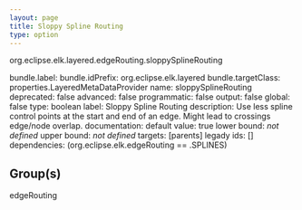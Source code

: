 ```yaml
---
layout: page
title: Sloppy Spline Routing
type: option
---
```

org.eclipse.elk.layered.edgeRouting.sloppySplineRouting

bundle.label: 
bundle.idPrefix: org.eclipse.elk.layered
bundle.targetClass: properties.LayeredMetaDataProvider
name: sloppySplineRouting
deprecated: false
advanced: false
programmatic: false
output: false
global: false
type: boolean
label: Sloppy Spline Routing
description: Use less spline control points at the start and end of an edge. Might lead to crossings edge/node overlap.
documentation: 
default value:  true
lower bound: *not defined*
upper bound: *not defined*
targets: [parents]
legady ids: []
dependencies: (org.eclipse.elk.edgeRouting == <XFeatureCallImplCustom>.SPLINES)

## Group(s)
edgeRouting 

